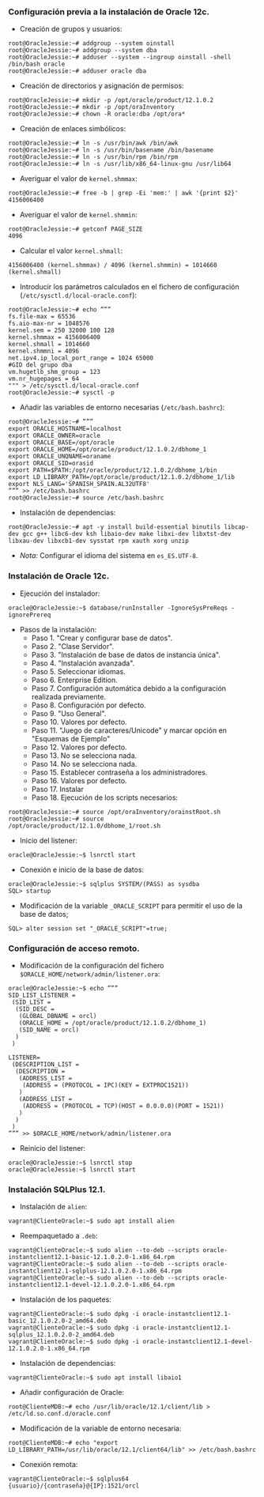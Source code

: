### Configuración previa a la instalación de Oracle 12c.
- Creación de grupos y usuarios:
~~~
root@OracleJessie:~# addgroup --system oinstall
root@OracleJessie:~# addgroup --system dba
root@OracleJessie:~# adduser --system --ingroup oinstall -shell /bin/bash oracle
root@OracleJessie:~# adduser oracle dba
~~~

- Creación de directorios y asignación de permisos:
~~~
root@OracleJessie:~# mkdir -p /opt/oracle/product/12.1.0.2
root@OracleJessie:~# mkdir -p /opt/oraInventory
root@OracleJessie:~# chown -R oracle:dba /opt/ora*
~~~

- Creación de enlaces simbólicos:
~~~
root@OracleJessie:~# ln -s /usr/bin/awk /bin/awk
root@OracleJessie:~# ln -s /usr/bin/basename /bin/basename
root@OracleJessie:~# ln -s /usr/bin/rpm /bin/rpm
root@OracleJessie:~# ln -s /usr/lib/x86_64-linux-gnu /usr/lib64
~~~

- Averiguar el valor de `kernel.shmmax`:
~~~
root@OracleJessie:~# free -b | grep -Ei 'mem:' | awk '{print $2}'
4156006400
~~~

- Averiguar el valor de `kernel.shmmin`:
~~~
root@OracleJessie:~# getconf PAGE_SIZE
4096
~~~

- Calcular el valor `kernel.shmall`:
~~~
4156006400 (kernel.shmmax) / 4096 (kernel.shmmin) = 1014660 (kernel.shmall)
~~~

- Introducir los parámetros calculados en el fichero de configuración (`/etc/sysctl.d/local-oracle.conf`):
~~~
root@OracleJessie:~# echo ”””
fs.file-max = 65536
fs.aio-max-nr = 1048576
kernel.sem = 250 32000 100 128
kernel.shmmax = 4156006400
kernel.shmall = 1014660
kernel.shmmni = 4096
net.ipv4.ip_local_port_range = 1024 65000
#GID del grupo dba
vm.hugetlb_shm_group = 123
vm.nr_hugepages = 64
""" > /etc/sysctl.d/local-oracle.conf
root@OracleJessie:~# sysctl -p 
~~~

- Añadir las variables de entorno necesarias (`/etc/bash.bashrc`):
~~~
root@OracleJessie:~# ”””
export ORACLE_HOSTNAME=localhost
export ORACLE_OWNER=oracle
export ORACLE_BASE=/opt/oracle
export ORACLE_HOME=/opt/oracle/product/12.1.0.2/dbhome_1
export ORACLE_UNQNAME=oraname
export ORACLE_SID=orasid
export PATH=$PATH:/opt/oracle/product/12.1.0.2/dbhome_1/bin
export LD_LIBRARY_PATH=/opt/oracle/product/12.1.0.2/dbhome_1/lib
export NLS_LANG='SPANISH_SPAIN.AL32UTF8'
””” >> /etc/bash.bashrc
root@OracleJessie:~# source /etc/bash.bashrc
~~~

- Instalación de dependencias:
~~~
root@OracleJessie:~# apt -y install build-essential binutils libcap-dev gcc g++ libc6-dev ksh libaio-dev make libxi-dev libxtst-dev libxau-dev libxcb1-dev sysstat rpm xauth xorg unzip
~~~

- *Nota:* Configurar el idioma del sistema en `es_ES.UTF-8`.

### Instalación de Oracle 12c.
- Ejecución del instalador:
~~~
oracle@OracleJessie:~$ database/runInstaller -IgnoreSysPreReqs -ignorePrereq
~~~

- Pasos de la instalación:
	- Paso 1. "Crear y configurar base de datos".
	- Paso 2. "Clase Servidor".
	- Paso 3. "Instalación de base de datos de instancia única".
	- Paso 4. "Instalación avanzada".
	- Paso 5. Seleccionar idiomas.
	- Paso 6. Enterprise Edition.
	- Paso 7. Configuración automática debido a la configuración realizada previamente.
	- Paso 8. Configuración por defecto.
	- Paso 9. "Uso General".
	- Paso 10. Valores por defecto.
	- Paso 11. "Juego de caracteres/Unicode" y marcar opción en "Esquemas de Ejemplo"
	- Paso 12. Valores por defecto.
	- Paso 13. No se selecciona nada.
	- Paso 14. No se selecciona nada.
	- Paso 15. Establecer contraseña a los administradores.
	- Paso 16. Valores por defecto.
	- Paso 17. Instalar
	- Paso 18. Ejecución de los scripts necesarios:
~~~
root@OracleJessie:~# source /opt/oraInventory/orainstRoot.sh
root@OracleJessie:~# source /opt/oracle/product/12.1.0/dbhome_1/root.sh
~~~

- Inicio del listener:
~~~
oracle@OracleJessie:~$ lsnrctl start
~~~

- Conexión e inicio de la base de datos:
~~~
oracle@OracleJessie:~$ sqlplus SYSTEM/(PASS) as sysdba
SQL> startup
~~~

- Modificación de la variable `_ORACLE_SCRIPT` para permitir el uso de la base de datos;
~~~
SQL> alter session set "_ORACLE_SCRIPT"=true; 
~~~

### Configuración de acceso remoto.
- Modificación de la configuración del fichero `$ORACLE_HOME/network/admin/listener.ora`:
~~~
oracle@OracleJessie:~$ echo ””” 
SID_LIST_LISTENER =
 (SID_LIST =
  (SID_DESC =
   (GLOBAL_DBNAME = orcl)
   (ORACLE_HOME = /opt/oracle/product/12.1.0.2/dbhome_1)
   (SID_NAME = orcl)
  )
 )

LISTENER=
 (DESCRIPTION_LIST =
  (DESCRIPTION =
   (ADDRESS_LIST =
    (ADDRESS = (PROTOCOL = IPC)(KEY = EXTPROC1521))
   )
   (ADDRESS_LIST =
    (ADDRESS = (PROTOCOL = TCP)(HOST = 0.0.0.0)(PORT = 1521))
   )
  )
 )
””” >> $ORACLE_HOME/network/admin/listener.ora
~~~

- Reinicio del listener:
~~~
oracle@OracleJessie:~$ lsnrctl stop
oracle@OracleJessie:~$ lsnrctl start
~~~

### Instalación SQLPlus 12.1.
- Instalación de `alien`:
~~~
vagrant@ClienteOracle:~$ sudo apt install alien
~~~

- Reempaquetado a `.deb`:
~~~
vagrant@ClienteOracle:~$ sudo alien --to-deb --scripts oracle-instantclient12.1-basic-12.1.0.2.0-1.x86_64.rpm
vagrant@ClienteOracle:~$ sudo alien --to-deb --scripts oracle-instantclient12.1-sqlplus-12.1.0.2.0-1.x86_64.rpm
vagrant@ClienteOracle:~$ sudo alien --to-deb --scripts oracle-instantclient12.1-devel-12.1.0.2.0-1.x86_64.rpm
~~~

- Instalación de los paquetes:
~~~
vagrant@ClienteOracle:~$ sudo dpkg -i oracle-instantclient12.1-basic_12.1.0.2.0-2_amd64.deb
vagrant@ClienteOracle:~$ sudo dpkg -i oracle-instantclient12.1-sqlplus_12.1.0.2.0-2_amd64.deb
vagrant@ClienteOracle:~$ sudo dpkg -i oracle-instantclient12.1-devel-12.1.0.2.0-1.x86_64.rpm
~~~

- Instalación de dependencias:
~~~
vagrant@ClienteOracle:~$ sudo apt install libaio1
~~~

- Añadir configuración de Oracle:
~~~
root@ClienteMDB:~# echo /usr/lib/oracle/12.1/client/lib > /etc/ld.so.conf.d/oracle.conf
~~~

- Modificación de la variable de entorno necesaria:
~~~
root@ClienteMDB:~# echo "export LD_LIBRARY_PATH=/usr/lib/oracle/12.1/client64/lib" >> /etc/bash.bashrc
~~~

- Conexión remota:
~~~
vagrant@ClienteOracle:~$ sqlplus64 {usuario}/{contraseña}@{IP}:1521/orcl
~~~